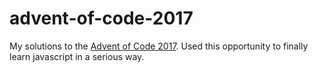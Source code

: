 # advent-of-code-2017
My solutions to the [Advent of Code 2017](https://adventofcode.com/2017). Used this opportunity to finally learn javascript in a serious way.

